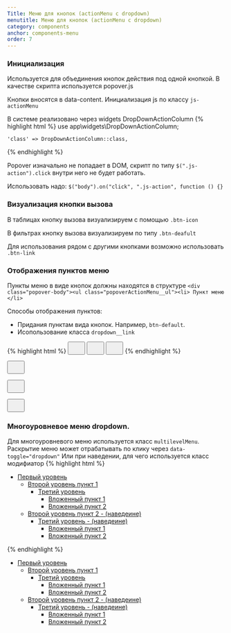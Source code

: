 ```yaml
---
Title: Меню для кнопок (actionMenu с dropdown)
menutitle: Меню для кнопок (actionMenu с dropdown)
category: components
anchor: components-menu
order: 7
---
```


### Инициализация

Используется для объединения кнопок действия под одной кнопкой. В качестве скрипта используется popover.js

Кнопки вносятся в data-content. Инициализация js по классу `js-actionMenu`

В системе реализовано через widgets DropDownActionColumn
{% highlight html %}
  use app\widgets\DropDownActionColumn;
 
    'class' => DropDownActionColumn::class,
{% endhighlight %}


Popover изначально не попадает в DOM, скрипт по типу `$(".js-action").click` внутри него не будет работать.

Использовать надо:
`$("body").on("click", ".js-action", function () {}`

### Визуализация кнопки вызова

В таблицах кнопку вызова визуализируем с помощью `.btn-icon`

В фильтрах кнопку вызова визуализируем по типу `.btn-deafult`

Для использования рядом с другими кнопками возможно использовать `.btn-link`

### Отображения пунктов меню
Пункты меню в виде кнопок должны находятся в структуре
`<div class="popover-body"><ul class="popoverActionMenu__ul"><li> Пункт меню </li>`

Способы отображения пунктов:
- Придания пунктам вида кнопок. Например, `btn-default`.
- Исопользование класса `dropdown__link`

{% highlight html %}
  <button class="btn-icon js-actionMenu"
          type="button"
          data-content="
            <button class='dropdown__link'>
              <span class='svg--icon'>
                <svg class='bicolors-edit' width='24' height='24'>
                  <use xlink:href='/dist/sprite.symbol.svg#bicolors-edit__24vb'></use>
                </svg>
              </span>
              <span class='btn-text'>Редактировать</span>
            </button>
            <button class='dropdown__link'>
              <span class='svg--icon'>
                <svg class='bicolors-edit' width='24' height='24'>
                  <use xlink:href='/dist/sprite.symbol.svg#bicolors-delete__24vb'></use>
                </svg>
              </span>
              <span class='btn-text'>Удалить</span>
            </button>
          ">
          <span class="svg--icon">
            <svg class="bicolors-menu" width="24" height="24"><use xlink:href="/dist/sprite.symbol.svg#bicolors-menu"></use></svg>
          </span>
  </button>
  <button class="btn-default js-actionMenu"
          type="button"
          data-content="
            <button class='btn-default btn-block'>
              <span class='svg--icon'>
                <svg class='bicolors-doc_add' width='24' height='24'>
                  <use xlink:href='/dist/sprite.symbol.svg#bicolors-doc_add'></use>
                </svg>
              </span>
              <span class='btn-text'>Редактировать</span>
            </button>
          ">
          <span class="svg--icon">
            <svg class="bicolors-filter" width="24" height="24"><use xlink:href="/dist/sprite.symbol.svg#bicolors-filter"></use></svg>
          </span>
  </button>
  <button class="btn-link js-actionMenu"
          type="button"
          data-content="
            <button class='dropdown__link'>
              <span class='svg--icon'>
                <svg class='bicolors-edit' width='16' height='16'>
                  <use xlink:href='/dist/sprite.symbol.svg#bicolors-edit'></use>
                </svg>
              </span>
              <span class='btn-text'>Редактировать</span>
            </button>
              <span class='svg--icon'>
                <svg class='bicolors-plus' width='24' height='24'>
                  <use xlink:href='/dist/sprite.symbol.svg#bicolors-plus__24vb'></use>
                </svg>
              </span>
              <span class='btn-text'>Добавить</span>
            </button>
          ">
          <span class="svg--icon">
            <svg class="bicolors-menu" width="24" height="24"><use xlink:href="/dist/sprite.symbol.svg#bicolors-menu"></use></svg>
          </span>
  </button>
{% endhighlight %}

<div class="bs-docs-example">
  <button class="btn-icon mr-10 js-actionMenu" type="button" data-content="<button class='dropdown__link'><span class='svg--icon'><svg class='bicolors-edit' width='24' height='24'><use xlink:href='/dist/sprite.symbol.svg#bicolors-edit__24vb'></use></svg></span><span class='btn-text'>Редактировать</span></button><button class='dropdown__link'><span class='svg--icon'><svg class='bicolors-edit' width='24' height='24'><use xlink:href='/dist/sprite.symbol.svg#bicolors-delete__24vb'></use></svg></span><span class='btn-text'>Удалить</span></button> "><span class="svg--icon"><svg class="bicolors-menu" width="24" height="24"><use xlink:href="/dist/sprite.symbol.svg#bicolors-menu"></use></svg></span></button>

  <button class="btn-default js-actionMenu ml-10" type="button" data-content="<button class='btn-default btn-block'><span class='svg--icon'><svg class='bicolors-doc_add' width='24' height='24'><use xlink:href='/dist/sprite.symbol.svg#bicolors-doc_add'></use></svg></span><span class='btn-text'>Редактировать</span></button> "><span class="svg--icon"><svg class="bicolors-filter" width="24" height="24"><use xlink:href="/dist/sprite.symbol.svg#bicolors-filter"></use></svg></span></button>

  <button class="btn-link js-actionMenu ml-10" type="button" data-content="<button class='dropdown__link'><span class='svg--icon'><svg class='bicolors-plus' width='24' height='24'><use xlink:href='/dist/sprite.symbol.svg#bicolors-plus__24vb'></use></svg></span><span class='btn-text'>Добавить</span></button> "><span class="svg--icon"><svg class="bicolors-menu" width="24" height="24"><use xlink:href="/dist/sprite.symbol.svg#bicolors-menu"></use></svg></span></button>
</div>

### Многоуровневое меню dropdown. 
Для многоуровневого меню используется класс `multilevelMenu`. 
Раскрытие меню может отрабатывать по клику через `data-toggle="dropdown"`
Или при наведении, для чего используется класс модифиатор
{% highlight html %}
 <ul class="multilevelMenu">
    <li class="dropdown">
      <a class="dropdown dropdown-toggle" href="#" data-toggle="dropdown">
        Первый уровень
      </a>
      <ul class="dropdown-menu">
        <li class="dropdown__items dropdown dropdown-submenu">
          <a class="dropdown__link dropdown-toggle" href="#" data-toggle="dropdown">
            Второй уровень пункт 1
          </a>
          <ul class="dropdown-menu">
            <li class="dropdown__items dropdown dropdown-submenu">
              <a class="dropdown__link dropdown-toggle" href="#" data-toggle="dropdown">
                Третий уровень
              </a>
              <ul class="dropdown-menu">
                <li class="dropdown__items">
                  <a class="dropdown__link" href="#">Вложенный пункт 1</a>
                </li>
                <li class="dropdown__items">
                  <a class="dropdown__link" href="#">Вложенный пункт 2</a>
                </li>
              </ul>
            </li>
          </ul>
        </li>
        <li class="dropdown__items dropdown dropdown-submenu dropdown-submenu_actionHover">
          <a class="dropdown__link dropdown-toggle" href="#" data-toggle="dropdown">
            Второй уровень пункт 2 - (наведеине)
          </a>
          <ul class="dropdown-menu">
            <li class="dropdown__items dropdown dropdown-submenu dropdown-submenu_actionHover">
              <a class="dropdown__link dropdown-toggle" href="#" data-toggle="dropdown">
                Третий уровень  - (наведеине)
              </a>
              <ul class="dropdown-menu">
                <li class="dropdown__items">
                  <a class="dropdown__link" href="#">Вложенный пункт 1</a>
                </li>
                <li class="dropdown__items">
                  <a class="dropdown__link" href="#">Вложенный пункт 2</a>
                </li>
              </ul>
            </li>
          </ul>
        </li>
      </ul>
    </li>
  </ul>
{% endhighlight %}

<div class="bs-docs-example">
  <ul class="multilevelMenu">
    <li class="dropdown">
      <a class="dropdown dropdown-toggle" href="#" data-toggle="dropdown">
        Первый уровень
      </a>
      <ul class="dropdown-menu">
        <li class="dropdown__items dropdown dropdown-submenu">
          <a class="dropdown__link dropdown-toggle" href="#" data-toggle="dropdown">
            Второй уровень пункт 1
          </a>
          <ul class="dropdown-menu">
            <li class="dropdown__items dropdown dropdown-submenu">
              <a class="dropdown__link dropdown-toggle" href="#" data-toggle="dropdown">
                Третий уровень
              </a>
              <ul class="dropdown-menu">
                <li class="dropdown__items">
                  <a class="dropdown__link" href="#">Вложенный пункт 1</a>
                </li>
                <li class="dropdown__items">
                  <a class="dropdown__link" href="#">Вложенный пункт 2</a>
                </li>
              </ul>
            </li>
          </ul>
        </li>
        <li class="dropdown__items dropdown dropdown-submenu dropdown-submenu_actionHover">
          <a class="dropdown__link dropdown-toggle" href="#" data-toggle="dropdown">
            Второй уровень пункт 2 - (наведеине)
          </a>
          <ul class="dropdown-menu">
            <li class="dropdown__items dropdown dropdown-submenu dropdown-submenu_actionHover">
              <a class="dropdown__link dropdown-toggle" href="#" data-toggle="dropdown">
                Третий уровень - (наведеине)
              </a>
              <ul class="dropdown-menu">
                <li class="dropdown__items">
                  <a class="dropdown__link" href="#">Вложенный пункт 1</a>
                </li>
                <li class="dropdown__items">
                  <a class="dropdown__link" href="#">Вложенный пункт 2</a>
                </li>
              </ul>
            </li>
          </ul>
        </li>
      </ul>
    </li>
  </ul>
</div>